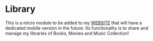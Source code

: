 <h1>Library</h1>
<p>This is a micro module to be added to my <a href="https://www.hpkarugendo.com">WEBSITE</a> that will have a dedicated mobile version in the future. Its functionality is to share and manage my libraries of Books, Movies and Music Collection!</p>
